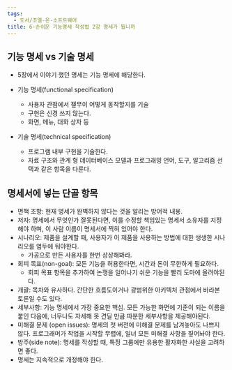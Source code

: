 ```yaml
---
tags:
  - 도서/조엘-온-소프트웨어
title: 6-손쉬운 기능명세 작성법 2강 명세가 뭡니까
---
```




## 기능 명세 vs 기술 명세

- 5장에서 이야기 했던 명세는 기능 명세에 해당한다.

- 기능 명세(functional specification)
  - 사용자 관점에서 젶무이 어떻게 동작할지를 기술
  - 구현은 신경 쓰지 않는다.
  - 화면, 메뉴, 대화 상자 등
- 기술 명세(technical specification)
  - 프로그램 내부 구현을 기술한다.
  - 자료 구조와 관계 형 데이터베이스 모델과 프로그래밍 언어, 도구, 알고리즘 선택과 같은 항목을 다룬다.

## 명세서에 넣는 단골 항목

- 면책 조항: 현재 명세가 완벽하지 않다는 것을 알리는 방어적 내용.
- 저자: 명세에서 무엇인가 잘못된다면, 이를 수정할 책임있는 명세서 소유자를 지정해야 하며, 이 사람 이름이 명세서에 찍혀 있어야 한다.
- 시나리오: 제품을 설계할 때, 사용자가 이 제품을 사용하는 방법에 대한 생생한 시나리오를 염두에 둬야한다.
  - 가공으로 만든 사용자를 한번 상상해봐라.
- 회피 목표(non-goal): 모든 기능을 허용한다면, 시간과 돈이 무한하게 필요하다.
  - 회피 목표 항목을 추가하여 논쟁을 일어나기 쉬운 기능을 빨리 도마에 올려야된다.
- 개괄: 목차와 유사하다. 간단한 흐름도이거나 광범위한 아키텍처 관점에서 바라본 토론일 수도 있다.
- 세부사항: 기능 명세에서 가장 중요한 핵심. 모든 가능한 화면에 기준이 되는 이름을 붙인 다음에, 너무나도 자세해 못 견딜 만큼 따분한 세부사항을 제공해야된다.
- 미해결 문제 (open issues): 명세의 첫 버전에 미해결 문제를 남겨놓아도 나쁘지 않다. 프로그래머가 작업을 시작할 무렵에, 일너 모든 미해결 사항을 짚어놔야 한다.
- 방주(side note): 명세를 작성할 때, 특정 그룹에만 유용한 활자화한 사실을 고려하면 좋다.
- 명세는 지속적으로 개정해야 한다.
